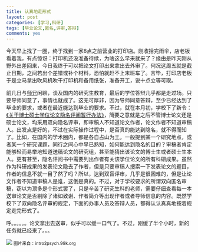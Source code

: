 ```yaml
---
title: 认真地走形式
layout: post
categories: [学习,科研]
tags: [毕业论文,匿名,评审,答辩]
comments: yes
---
```


今天早上找了一圈，终于找到一家8点之前营业的打印店。刚收拾完雨伞，店老板看着我，有点惊讶：打印机还没准备待续，为啥这么早来就来了？缘由是昨天刚从野外出差回来，今日我终于可以把论文打印出来拿出去外审了。何况这周五就是截止日期，之间若出个差错或补个材料，恐怕就赶不上末班车了。言毕，打印店老板于是立马拿出吹风机吹干打印机和备用纸张，准备开工，说十点立等可取。

前几日与[师兄](http://mypage.zju.edu.cn/wangyp_214)闲聊，谈及国内的研究生教育，最后的学位答辩几乎都是走过场。只要导师同意了，事情也就成了。这无可厚非，因为导师同意答辩，至少已经达到了毕业的要求，或者在最近能达到毕业的要求。不过，就在本月初，学校下了新令：[《关于博士硕士学位论文隐名评阅暂行办法》](http://grs.zju.edu.cn/News/html/grs/xwsqjgf/xwsq/xwsq_tz/2014-06-04/281-20140604145806.html)，简要之意就是之后不管博士论文还是硕士论文，均采用双向隐名评审，即审稿人不知道论文作者，论文作者不知道审稿人。出发点是好的，不过在实际操作过程中，是否真的能达到隐名，就不得而知了。比如，在国内的学术圈内，都是各自占山为王。一般提到某一个研究地点，或者某一个研究课题，同行之间心中早已熟知，如何能达到隐名的目的？审稿者肯定能够轻而易举地知道送稿论文的研究组，甚至能猜出该论文的博士生或者硕士生本人。更有甚至，隐名评阅书中需要列出作者有关该学位论文的所有科研成果。虽然作为科研成果的发表论文隐去了作者，但是只要审稿人搜索一下发表论文的题目，作者的信息不就一目了然了吗？所以，达到双盲评审，几乎是很困难的，但是让论文作者不知道审稿人是谁，这倒是真的。不过，对于学校要求的所谓双向匿名审稿，窃以为顶多是个形式罢了，只是辛苦了研究生科的老师，需要仔细查看每一本送审论文是否剔除了诸如致谢、作者简介等出现作者或者导师信息的内容。既然学校下了双向隐名评审的规定，下面的办事人员及答辩人员，都得认认真真地按着规定走完形式了。

呼。。。。。。论文拿出去送审，似乎可以缓一口气了。不过，刚缓了半个小时，新的任务就已经来了。。。

![](http://sixf.org/files/images/2014/06/single-double-blind.gif)
<small>图片来自：intro2psych.99k.org</small>